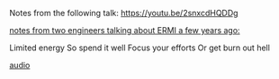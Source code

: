 

Notes from the following talk:  https://youtu.be/2snxcdHQDDg 



[notes from two engineers talking about ERMI a few years ago:](https://youtu.be/2snxcdHQDDg) 



  Limited energy
  So spend it well
  Focus your efforts
  Or get burn out hell 

[audio](15_May_2021_09_32_47.m4a)